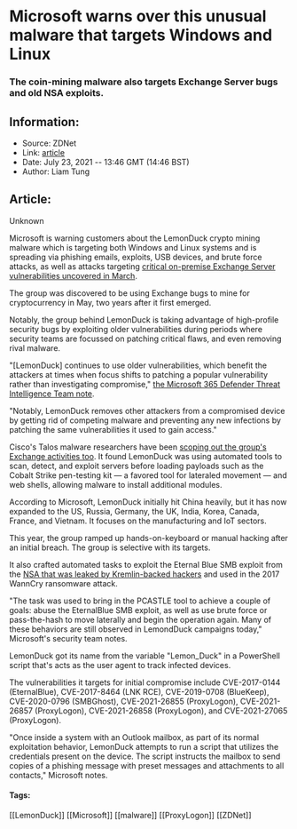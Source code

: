 # Microsoft warns over this unusual malware that targets Windows and Linux
### The coin-mining malware also targets Exchange Server bugs and old NSA exploits.

## Information:
+ Source: ZDNet
+ Link: [article](https://www.zdnet.com/article/microsoft-warns-over-this-unusual-malware-that-targets-windows-and-linux/)
+ Date: July 23, 2021 -- 13:46 GMT (14:46 BST)
+ Author: Liam Tung


## Article:
Unknown

Microsoft is warning customers about the LemonDuck crypto mining malware which is targeting both Windows and Linux systems and is spreading via phishing emails, exploits, USB devices, and brute force attacks, as well as attacks targeting [critical on-premise Exchange Server vulnerabilities uncovered in March](https://www.zdnet.com/article/exchange-server-attacks-microsoft-shares-intelligence-on-post-compromise-activities/). 


The group was discovered to be using Exchange bugs to mine for cryptocurrency in May, two years after it first emerged.        

Notably, the group behind LemonDuck is taking advantage of high-profile security bugs by exploiting older vulnerabilities during periods where security teams are focussed on patching critical flaws, and even removing rival malware. 

"[LemonDuck] continues to use older vulnerabilities, which benefit the attackers at times when focus shifts to patching a popular vulnerability rather than investigating compromise," [the Microsoft 365 Defender Threat Intelligence Team note](https://www.microsoft.com/security/blog/2021/07/22/when-coin-miners-evolve-part-1-exposing-lemonduck-and-lemoncat-modern-mining-malware-infrastructure/). 

"Notably, LemonDuck removes other attackers from a compromised device by getting rid of competing malware and preventing any new infections by patching the same vulnerabilities it used to gain access."

Cisco's Talos malware researchers have been [scoping out the group's Exchange activities too](https://www.zdnet.com/article/lemon-duck-hacking-group-adopts-microsoft-exchange-server-vulnerabilities-in-new-attacks/). It found LemonDuck was using automated tools to scan, detect, and exploit servers before loading payloads such as the Cobalt Strike pen-testing kit — a favored tool for lateraled movement — and web shells, allowing malware to install additional modules. 

According to Microsoft, LemonDuck initially hit China heavily, but it has now expanded to the US, Russia, Germany, the UK, India, Korea, Canada, France, and Vietnam. It focuses on the manufacturing and IoT sectors.






This year, the group ramped up hands-on-keyboard or manual hacking after an initial breach. The group is selective with its targets. 

It also crafted automated tasks to exploit the Eternal Blue SMB exploit from the [NSA that was leaked by Kremlin-backed hackers](https://www.zdnet.com/article/leaked-nsa-hacking-exploit-used-in-wannacry-ransomware-is-now-powering-trojan-malware/) and used in the 2017 WannCry ransomware attack.

"The task was used to bring in the PCASTLE tool to achieve a couple of goals: abuse the EternalBlue SMB exploit, as well as use brute force or pass-the-hash to move laterally and begin the operation again. Many of these behaviors are still observed in LemondDuck campaigns today," Microsoft's security team notes. 

LemonDuck got its name from the variable "Lemon\_Duck" in a PowerShell script that's acts as the user agent to track infected devices. 

The vulnerabilities it targets for initial compromise include CVE-2017-0144 (EternalBlue), CVE-2017-8464 (LNK RCE), CVE-2019-0708 (BlueKeep), CVE-2020-0796 (SMBGhost), CVE-2021-26855 (ProxyLogon), CVE-2021-26857 (ProxyLogon), CVE-2021-26858 (ProxyLogon), and CVE-2021-27065 (ProxyLogon).

"Once inside a system with an Outlook mailbox, as part of its normal exploitation behavior, LemonDuck attempts to run a script that utilizes the credentials present on the device. The script instructs the mailbox to send copies of a phishing message with preset messages and attachments to all contacts," Microsoft notes. 





#### Tags:
[[LemonDuck]] [[Microsoft]] [[malware]] [[ProxyLogon]] [[ZDNet]]

